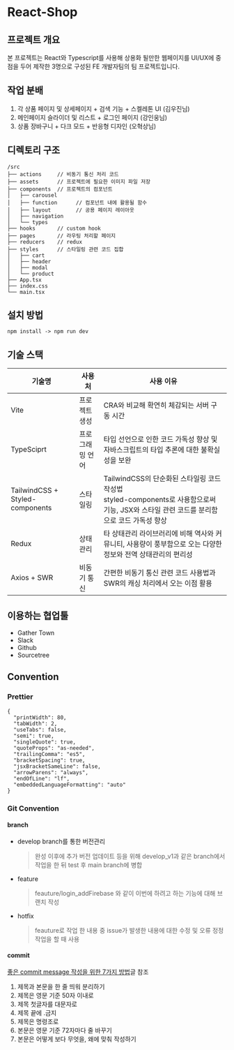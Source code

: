 # React-Shop

## 프로젝트 개요

본 프로젝트는 React와 Typescript를 사용해 상용화 될만한 웹페이지를 UI/UX에 중점을 두어 제작한 3명으로 구성된 FE 개발자팀의 팀 프로젝트입니다.

## 작업 분배

1. 각 상품 페이지 및 상세페이지 + 검색 기능 + 스켈레톤 UI (김우진님)
2. 메인페이지 슬라이더 및 리스트 + 로그인 페이지 (강인웅님)
3. 상품 장바구니 + 다크 모드 + 반응형 디자인 (오혁상님)

## 디렉토리 구조

```
/src
├── actions     // 비동기 통신 처리 코드
├── assets      // 프로젝트에 필요한 이미지 파일 저장
├── components  // 프로젝트의 컴포넌트
│   ├── carousel
│   ├── function      // 컴포넌트 내에 활용될 함수
│   ├── layout        // 공용 페이지 레이아웃
│   ├── navigation
│   └── types
├── hooks       // custom hook
├── pages       // 라우팅 처리할 페이지
├── reducers    // redux
├── styles      // 스타일링 관련 코드 집합
│   ├── cart
│   ├── header
│   ├── modal
│   └── product
├── App.tsx
├── index.css
└── main.tsx
```

## 설치 방법

```
npm install -> npm run dev
```

## 기술 스택

| 기술명                          | 사용처          | 사용 이유                                                                                                                                   |
| ------------------------------- | --------------- | ------------------------------------------------------------------------------------------------------------------------------------------- |
| Vite                            | 프로젝트 생성   | CRA와 비교해 확연히 체감되는 서버 구동 시간                                                                                                 |
| TypeSciprt                      | 프로그래밍 언어 | 타입 선언으로 인한 코드 가독성 향상 및 자바스크립트의 타입 추론에 대한 불확실성을 보완                                                      |
| TailwindCSS + Styled-components | 스타일링        | TailwindCSS의 단순화된 스타일링 코드 작성법<br/>styled-components로 사용함으로써 기능, JSX와 스타일 관련 코드를 분리함으로 코드 가독성 향상 |
| Redux                           | 상태관리        | 타 상태관리 라이브러리에 비해 역사와 커뮤니티, 사용량이 풍부함으로 오는 다양한 정보와 전역 상태관리의 편리성                                |
| Axios + SWR                     | 비동기 통신     | 간편한 비동기 통신 관련 코드 사용법과 SWR의 캐싱 처리에서 오는 이점 활용                                                                    |

## 이용하는 협업툴

- Gather Town
- Slack
- Github
- Sourcetree

## Convention

### Prettier

```
{
  "printWidth": 80,
  "tabWidth": 2,
  "useTabs": false,
  "semi": true,
  "singleQuote": true,
  "quoteProps": "as-needed",
  "trailingComma": "es5",
  "bracketSpacing": true,
  "jsxBracketSameLine": false,
  "arrowParens": "always",
  "endOfLine": "lf",
  "embeddedLanguageFormatting": "auto"
}
```

### Git Convention

#### branch

- develop branch를 통한 버전관리

  > 완성 이후에 추가 버전 업데이트 등을 위해 develop_v1과 같은 branch에서 작업을 한 뒤 test 후 main branch에 병합

- feature

  > feauture/login_addFirebase 와 같이 이번에 하려고 하는 기능에 대해 브랜치 작성

- hotfix
  > feauture로 작업 한 내용 중 issue가 발생한 내용에 대한 수정 및 오류 정정 작업을 할 때 사용

#### commit

[좋은 commit message 작성을 위한 7가지 방법](https://meetup.toast.com/posts/106)글 참조

1. 제목과 본문을 한 줄 띄워 분리하기
2. 제목은 영문 기준 50자 이내로
3. 제목 첫글자를 대문자로
4. 제목 끝에 .금지
5. 제목은 명령조로
6. 본문은 영문 기준 72자마다 줄 바꾸기
7. 본문은 어떻게 보다 무엇을, 왜에 맞춰 작성하기
